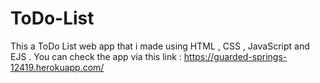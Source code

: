 # ToDo-List
This a ToDo List web app that i made using HTML , CSS , JavaScript and EJS .
You can check the app via this link :
https://guarded-springs-12419.herokuapp.com/
